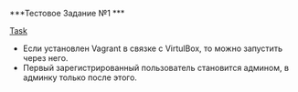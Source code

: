 
***Тестовое Задание №1 ***

[Task](Task.doc)

 
 - Если установлен Vagrant в связке с VirtulBox, то можно запустить через него.
 - Первый зарегистрированный пользователь становится админом, в админку только после этого.

